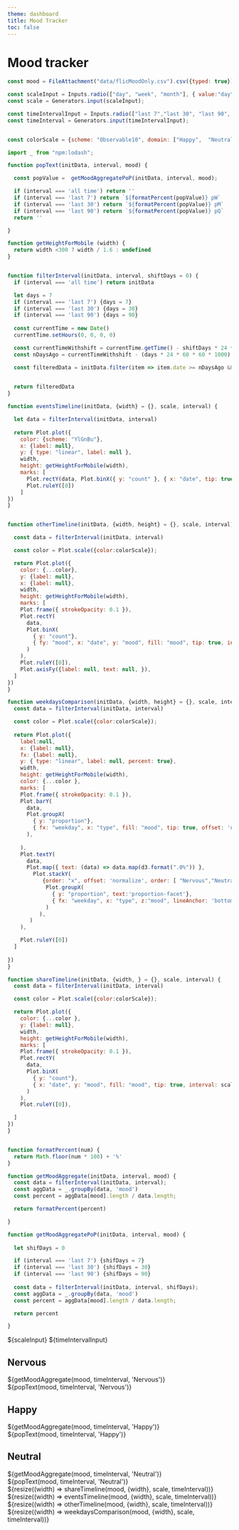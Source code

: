 ```yaml
---
theme: dashboard
title: Mood Tracker
toc: false
---
```


# Mood tracker 

<!-- Load and transform the data -->

```js
const mood = FileAttachment("data/flicMoodOnly.csv").csv({typed: true});

const scaleInput = Inputs.radio(["day", "week", "month"], { value:"day"});
const scale = Generators.input(scaleInput);

const timeIntervalInput = Inputs.radio(["last 7","last 30", "last 90", "all time"], { value:"last 7"});
const timeInterval = Generators.input(timeIntervalInput);


const colorScale = {scheme: "Observable10", domain: ["Happy",  "Neutral", "Nervous"], legend: true } 

```

```js
import _ from "npm:lodash";

function popText(initData, interval, mood) {

  const popValue =  getMoodAggregatePoP(initData, interval, mood); 

  if (interval === 'all time') return ''
  if (interval === 'last 7') return `${formatPercent(popValue)} pW`
  if (interval === 'last 30') return `${formatPercent(popValue)} pM`
  if (interval === 'last 90') return `${formatPercent(popValue)} pQ`
  return ''

}

function getHeightForMobile (width) {
  return width <300 ? width / 1.6 : undefined
}


function filterInterval(initData, interval, shiftDays = 0) {
  if (interval === 'all time') return initData  

  let days = 7
  if (interval === 'last 7') {days = 7}
  if (interval === 'last 30') {days = 30}
  if (interval === 'last 90') {days = 90}
  
  const currentTime = new Date() 
  currentTime.setHours(0, 0, 0, 0)

  const currentTimeWithshift = currentTime.getTime() - shiftDays * 24 * 60 * 60 * 1000
  const nDaysAgo = currentTimeWithshift - (days * 24 * 60 * 60 * 1000);

  const filteredData = initData.filter(item => item.date >= nDaysAgo && item.date <= currentTimeWithshift);
  

  return filteredData
}

function eventsTimeline(initData, {width} = {}, scale, interval) {

  let data = filterInterval(initData, interval)
  
  return Plot.plot({
    color: {scheme: "YlGnBu"},
    x: {label: null},
    y: { type: "linear", label: null },
    width,
    height: getHeightForMobile(width),
    marks: [
      Plot.rectY(data, Plot.binX({ y: "count" }, { x: "date", tip: true, interval: scale })),
      Plot.ruleY([0])
    ]
})
}


function otherTimeline(initData, {width, height} = {}, scale, interval) {

  const data = filterInterval(initData, interval)

  const color = Plot.scale({color:colorScale});

  return Plot.plot({
    color: {...color},
    y: {label: null},
    x: {label: null},
    width,
    height: getHeightForMobile(width),
    marks: [
    Plot.frame({ strokeOpacity: 0.1 }),
    Plot.rectY(
      data,
      Plot.binX(
        { y: "count"},
        { fy: "mood", x: "date", y: "mood", fill: "mood", tip: true, interval: scale  }
      )
    ),
    Plot.ruleY([0]),
    Plot.axisFy({label: null, text: null, }),
  ]
})
}

function weekdaysComparison(initData, {width, height} = {}, scale, interval) {
  const data = filterInterval(initData, interval)

  const color = Plot.scale({color:colorScale});
  
  return Plot.plot({
    label:null,
    x: {label: null},
    fx: {label: null},
    y: { type: "linear", label: null, percent: true},
    width,
    height: getHeightForMobile(width),
    color: {...color },
    marks: [
    Plot.frame({ strokeOpacity: 0.1 }),
    Plot.barY(
      data,
      Plot.groupX(
        { y: "proportion"},
        { fx: "weekday", x: "type", fill: "mood", tip: true, offset: 'normalize', order: [ "Nervous","Neutral", "Happy"] },
      ),
      
    ),
    Plot.textY(
      data,
      Plot.map({ text: (data) => data.map(d3.format(".0%")) },
        Plot.stackY(
           {order: "x", offset: 'normalize', order: [ "Nervous","Neutral", "Happy"]},
            Plot.groupX(
              { y: "proportion", text:'proportion-facet'},
              { fx: "weekday", x: "type", z:"mood", lineAnchor: 'bottom' },
            )
          ),
       )
    ),

    Plot.ruleY([0])
  ]
    
})
}

function shareTimeline(initData, {width, } = {}, scale, interval) {
  const data = filterInterval(initData, interval)

  const color = Plot.scale({color:colorScale});

  return Plot.plot({
    color: {...color },
    y: {label: null},
    width,
    height: getHeightForMobile(width),
    marks: [
    Plot.frame({ strokeOpacity: 0.1 }),
    Plot.rectY(
      data,
      Plot.binX(
        { y: "count"},
        { x: "date", y: "mood", fill: "mood", tip: true, interval: scale, offset: 'normalize' ,order: [ "Nervous","Neutral", "Happy"] }
      )
    ),
    Plot.ruleY([0]),

  ]
})
}


function formatPercent(num) {
  return Math.floor(num * 100) + '%'
}

function getMoodAggregate(initData, interval, mood) {
  const data = filterInterval(initData, interval);
  const aggData = _.groupBy(data, 'mood')
  const percent = aggData[mood].length / data.length;

  return formatPercent(percent)

}

function getMoodAggregatePoP(initData, interval, mood) {
  
  let shifDays = 0

  if (interval === 'last 7') {shifDays = 7}
  if (interval === 'last 30') {shifDays = 30}
  if (interval === 'last 90') {shifDays = 90}
  
  const data = filterInterval(initData, interval, shifDays);
  const aggData = _.groupBy(data, 'mood')
  const percent = aggData[mood].length / data.length;

  return percent

}

```
<style>
.factoidRow {
    max-width: 600px;
    grid-template-columns: repeat(3, 1fr);
}


</style>


<div>
${scaleInput}
${timeIntervalInput}

</div>
<!-- <div class="grid grid-cols-2"> -->
  <div class="grid grid-cols-4 factoidRow">
    <a class="card" style="color: inherit;">
      <h2>Nervous</h2>
      <span class="big red">${getMoodAggregate(mood, timeInterval, 'Nervous')}</span><br>
      <span class="small red">${popText(mood, timeInterval, 'Nervous')}</span> 
    </a>
    <a class="card" style="color: inherit;">
      <h2>Happy</h2>
      <span class="big blue">${getMoodAggregate(mood, timeInterval, 'Happy')}</span><br>
      <span class="small blue">${popText(mood, timeInterval, 'Happy')}</span> 
    </a>
    <a class="card" style="color: inherit;">
      <h2>Neutral</h2>
      <span class="big yellow">${getMoodAggregate(mood, timeInterval, 'Neutral')}</span><br>
      <span class="small yellow">${popText(mood, timeInterval, 'Neutral')}</span> 
    </a>
  </div>
<!-- </div> -->
<div>
  <div class="grid">
    <div class="card">
      ${resize((width) => shareTimeline(mood, {width}, scale, timeInterval))}
    </div>
  </div>

  <div class="grid" >
    <div class="card">
      ${resize((width) => eventsTimeline(mood, {width}, scale, timeInterval))}
    </div>
  </div>

  <div class="grid" >
    <div class="card">
      ${resize((width) => otherTimeline(mood, {width}, scale, timeInterval))}
    </div>
    <div class="card">
      ${resize((width) => weekdaysComparison(mood, {width}, scale, timeInterval))}
    </div>
  </div>
</div>
